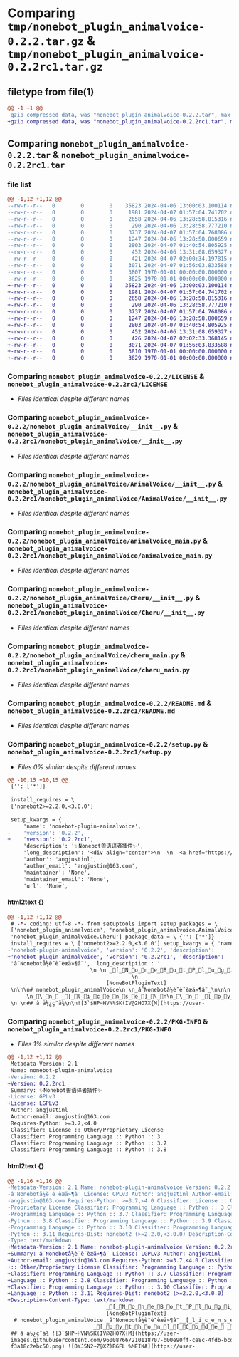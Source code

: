 # Comparing `tmp/nonebot_plugin_animalvoice-0.2.2.tar.gz` & `tmp/nonebot_plugin_animalvoice-0.2.2rc1.tar.gz`

## filetype from file(1)

```diff
@@ -1 +1 @@
-gzip compressed data, was "nonebot_plugin_animalvoice-0.2.2.tar", max compression
+gzip compressed data, was "nonebot_plugin_animalvoice-0.2.2rc1.tar", max compression
```

## Comparing `nonebot_plugin_animalvoice-0.2.2.tar` & `nonebot_plugin_animalvoice-0.2.2rc1.tar`

### file list

```diff
@@ -1,12 +1,12 @@
--rw-r--r--   0        0        0    35823 2024-04-06 13:00:03.100114 nonebot_plugin_animalvoice-0.2.2/LICENSE
--rw-r--r--   0        0        0     1981 2024-04-07 01:57:04.741702 nonebot_plugin_animalvoice-0.2.2/nonebot_plugin_animalVoice/__init__.py
--rw-r--r--   0        0        0     2658 2024-04-06 13:28:58.815316 nonebot_plugin_animalvoice-0.2.2/nonebot_plugin_animalVoice/AnimalVoice/__init__.py
--rw-r--r--   0        0        0      290 2024-04-06 13:28:58.777210 nonebot_plugin_animalvoice-0.2.2/nonebot_plugin_animalVoice/AnimalVoice/converter.py
--rw-r--r--   0        0        0     3737 2024-04-07 01:57:04.768086 nonebot_plugin_animalvoice-0.2.2/nonebot_plugin_animalVoice/animalvoice_main.py
--rw-r--r--   0        0        0     1247 2024-04-06 13:28:58.800659 nonebot_plugin_animalvoice-0.2.2/nonebot_plugin_animalVoice/Cheru/__init__.py
--rw-r--r--   0        0        0     2803 2024-04-07 01:40:54.805925 nonebot_plugin_animalvoice-0.2.2/nonebot_plugin_animalVoice/cheru_main.py
--rw-r--r--   0        0        0      452 2024-04-06 13:31:08.659327 nonebot_plugin_animalvoice-0.2.2/nonebot_plugin_animalVoice/config.py
--rw-r--r--   0        0        0      421 2024-04-07 02:00:34.197815 nonebot_plugin_animalvoice-0.2.2/pyproject.toml
--rw-r--r--   0        0        0     3071 2024-04-07 01:56:03.833588 nonebot_plugin_animalvoice-0.2.2/README.md
--rw-r--r--   0        0        0     3807 1970-01-01 00:00:00.000000 nonebot_plugin_animalvoice-0.2.2/setup.py
--rw-r--r--   0        0        0     3625 1970-01-01 00:00:00.000000 nonebot_plugin_animalvoice-0.2.2/PKG-INFO
+-rw-r--r--   0        0        0    35823 2024-04-06 13:00:03.100114 nonebot_plugin_animalvoice-0.2.2rc1/LICENSE
+-rw-r--r--   0        0        0     1981 2024-04-07 01:57:04.741702 nonebot_plugin_animalvoice-0.2.2rc1/nonebot_plugin_animalVoice/__init__.py
+-rw-r--r--   0        0        0     2658 2024-04-06 13:28:58.815316 nonebot_plugin_animalvoice-0.2.2rc1/nonebot_plugin_animalVoice/AnimalVoice/__init__.py
+-rw-r--r--   0        0        0      290 2024-04-06 13:28:58.777210 nonebot_plugin_animalvoice-0.2.2rc1/nonebot_plugin_animalVoice/AnimalVoice/converter.py
+-rw-r--r--   0        0        0     3737 2024-04-07 01:57:04.768086 nonebot_plugin_animalvoice-0.2.2rc1/nonebot_plugin_animalVoice/animalvoice_main.py
+-rw-r--r--   0        0        0     1247 2024-04-06 13:28:58.800659 nonebot_plugin_animalvoice-0.2.2rc1/nonebot_plugin_animalVoice/Cheru/__init__.py
+-rw-r--r--   0        0        0     2803 2024-04-07 01:40:54.805925 nonebot_plugin_animalvoice-0.2.2rc1/nonebot_plugin_animalVoice/cheru_main.py
+-rw-r--r--   0        0        0      452 2024-04-06 13:31:08.659327 nonebot_plugin_animalvoice-0.2.2rc1/nonebot_plugin_animalVoice/config.py
+-rw-r--r--   0        0        0      426 2024-04-07 02:02:33.368145 nonebot_plugin_animalvoice-0.2.2rc1/pyproject.toml
+-rw-r--r--   0        0        0     3071 2024-04-07 01:56:03.833588 nonebot_plugin_animalvoice-0.2.2rc1/README.md
+-rw-r--r--   0        0        0     3810 1970-01-01 00:00:00.000000 nonebot_plugin_animalvoice-0.2.2rc1/setup.py
+-rw-r--r--   0        0        0     3629 1970-01-01 00:00:00.000000 nonebot_plugin_animalvoice-0.2.2rc1/PKG-INFO
```

### Comparing `nonebot_plugin_animalvoice-0.2.2/LICENSE` & `nonebot_plugin_animalvoice-0.2.2rc1/LICENSE`

 * *Files identical despite different names*

### Comparing `nonebot_plugin_animalvoice-0.2.2/nonebot_plugin_animalVoice/__init__.py` & `nonebot_plugin_animalvoice-0.2.2rc1/nonebot_plugin_animalVoice/__init__.py`

 * *Files identical despite different names*

### Comparing `nonebot_plugin_animalvoice-0.2.2/nonebot_plugin_animalVoice/AnimalVoice/__init__.py` & `nonebot_plugin_animalvoice-0.2.2rc1/nonebot_plugin_animalVoice/AnimalVoice/__init__.py`

 * *Files identical despite different names*

### Comparing `nonebot_plugin_animalvoice-0.2.2/nonebot_plugin_animalVoice/animalvoice_main.py` & `nonebot_plugin_animalvoice-0.2.2rc1/nonebot_plugin_animalVoice/animalvoice_main.py`

 * *Files identical despite different names*

### Comparing `nonebot_plugin_animalvoice-0.2.2/nonebot_plugin_animalVoice/Cheru/__init__.py` & `nonebot_plugin_animalvoice-0.2.2rc1/nonebot_plugin_animalVoice/Cheru/__init__.py`

 * *Files identical despite different names*

### Comparing `nonebot_plugin_animalvoice-0.2.2/nonebot_plugin_animalVoice/cheru_main.py` & `nonebot_plugin_animalvoice-0.2.2rc1/nonebot_plugin_animalVoice/cheru_main.py`

 * *Files identical despite different names*

### Comparing `nonebot_plugin_animalvoice-0.2.2/README.md` & `nonebot_plugin_animalvoice-0.2.2rc1/README.md`

 * *Files identical despite different names*

### Comparing `nonebot_plugin_animalvoice-0.2.2/setup.py` & `nonebot_plugin_animalvoice-0.2.2rc1/setup.py`

 * *Files 0% similar despite different names*

```diff
@@ -10,15 +10,15 @@
 {'': ['*']}
 
 install_requires = \
 ['nonebot2>=2.2.0,<3.0.0']
 
 setup_kwargs = {
     'name': 'nonebot-plugin-animalvoice',
-    'version': '0.2.2',
+    'version': '0.2.2rc1',
     'description': '✨Nonebot兽语译者插件✨',
     'long_description': '<div align="center">\n  \n  <a href="https://v2.nonebot.dev/store"><img src="https://github.com/A-kirami/nonebot-plugin-template/blob/resources/nbp_logo.png" width="180" height="180" alt="NoneBotPluginLogo"></a>\n  <br>\n  <p><img src="https://github.com/A-kirami/nonebot-plugin-template/blob/resources/NoneBotPlugin.svg" width="240" alt="NoneBotPluginText"></p>\n\n\n# nonebot_plugin_animalVoice\n  \n_✨Nonebot兽语译者插件✨_\n\n\n  \n<a href="./LICENSE">\n    <img src="https://img.shields.io/github/license/ANGJustinl/nonebot_plugin_animalVoice" alt="license">\n</a>\n<a href="https://pypi.python.org/pypi/nonebot_plugin_animalVoice">\n    <img src="https://img.shields.io/pypi/v/nonebot_plugin_animalVoice.svg" alt="pypi">\n</a>\n<a href="https://www.python.org">\n    <img src="https://img.shields.io/badge/python-3.7+-blue.svg" alt="python">\n</a>\n<a href="https://github.com/psf/black"><img alt="Code style: black" src="https://img.shields.io/badge/code%20style-black-000000.svg"></a>\n\n </div> \n  \n## ✔ 使用例\n\n![3`$HP~HVN%SK(IV@2HO7X{M](https://user-images.githubusercontent.com/96008766/210118707-b00e90ff-ce8c-4fdb-bcd9-f3a18c2ebc50.png)\n\n![OYJ5N2~Z@XZ)B6FL %MEIKA](https://user-images.githubusercontent.com/96008766/210118729-8e8a6ff0-f911-4514-aac9-a87f714051e9.png)\n  \n## 💿 安装\n\n### 1. nb-cli安装（推荐）\nbot根目录下打开命令行，执行nb命令安装插件，插件配置会自动添加至配置文件 \n \n```\nnb plugin install nonebot_plugin_animalVoice\n```\n\n### 2. pip安装\n\n```\npip install nonebot_plugin_animalVoice --upgrade\n```  \n\n打开 nonebot2 项目的 ```bot.py``` 文件, 在其中写入  \n```nonebot.load_plugin(\'nonebot_plugin_animalVoice\')```  \n\n或在bot路径```pyproject.toml```的```[tool.nonebot]```的```plugins```中添加```nonebot_plugin_animalVoice```即可  \npyproject.toml配置例如： \n``` \n[tool.nonebot]\nplugin_dirs = ["src/plugins"]\nplugins = ["nonebot_plugin_animalVoice","xxxxx"]\n```\n\n## 🎉 使用\n### 指令表\n| 指令 | 需要@ | 范围 | 说明 |\n|:-----:|:----:|:----:|:----:|\n| [兽音加密]/[convert] | 否 | 群聊/私聊 | 发送需要加密的文字 |\n| [兽音解密]/[deconvert] | 否 | 群聊/私聊 | 发送需要解密的文字 |\n| [切噜一下]/[cherulize] | 否 | 群聊/私聊 | 发送需要解密的文字 |\n| [切噜～]/[decherulize] | 否 | 群聊/私聊 | 发送需要解密的文字 |\n| [译者帮助] | 否 | 群聊/私聊 | 发送帮助 |\n\n**注意**\n默认情况下, 您应该在指令前加上命令前缀, 通常是 /\n\n## 🛠 配置项\n\n| 配置项 | 类型 | 说明 |\n|:-----:|:----:|:----:|\n| customize_cmd_animalconvert | str | 自定义触发兽音加密命令 |\n| customize_cmd_animaldeconvert | str | 自定义触发兽音解密命令 |\n| customize_cmd_cherulizing | str | 自定义触发切噜一下命令 |\n| customize_cmd_decherulizing | str | 自定义触发切噜～命令 |\n\n### 🧡特别感谢 \n\nHoshinoBot: https://github.com/Ice-Cirno/HoshinoBot 提供了切噜切噜的算法\n',
     'author': 'angjustinl',
     'author_email': 'angjustin@163.com',
     'maintainer': 'None',
     'maintainer_email': 'None',
     'url': 'None',
```

#### html2text {}

```diff
@@ -1,12 +1,12 @@
 # -*- coding: utf-8 -*- from setuptools import setup packages = \
 ['nonebot_plugin_animalvoice', 'nonebot_plugin_animalvoice.AnimalVoice',
 'nonebot_plugin_animalvoice.Cheru'] package_data = \ {'': ['*']}
 install_requires = \ ['nonebot2>=2.2.0,<3.0.0'] setup_kwargs = { 'name':
-'nonebot-plugin-animalvoice', 'version': '0.2.2', 'description':
+'nonebot-plugin-animalvoice', 'version': '0.2.2rc1', 'description':
 'â¨Nonebotå½è¯­è¯èæä»¶â¨', 'long_description': '
                          \n \n _[_N_o_n_e_B_o_t_P_l_u_g_i_n_L_o_g_o_]\n
                                       \n
                               [NoneBotPluginText]
 \n\n\n# nonebot_plugin_animalVoice\n \n_â¨Nonebotå½è¯­è¯èæä»¶â¨_\n\n\n
      \n_\_n_ _[_l_i_c_e_n_s_e_]_\_n\n_\_n_ _[_p_y_p_i_]_\_n\n_\_n_ _[_p_y_t_h_o_n_]_\_n\n_[_C_o_d_e_ _s_t_y_l_e_:_ _b_l_a_c_k_]\n\n
 \n \n## â ä½¿ç¨ä¾\n\n![3`$HP~HVN%SK(IV@2HO7X{M](https://user-
```

### Comparing `nonebot_plugin_animalvoice-0.2.2/PKG-INFO` & `nonebot_plugin_animalvoice-0.2.2rc1/PKG-INFO`

 * *Files 1% similar despite different names*

```diff
@@ -1,12 +1,12 @@
 Metadata-Version: 2.1
 Name: nonebot-plugin-animalvoice
-Version: 0.2.2
+Version: 0.2.2rc1
 Summary: ✨Nonebot兽语译者插件✨
-License: GPLv3
+License: LGPLv3
 Author: angjustinl
 Author-email: angjustin@163.com
 Requires-Python: >=3.7,<4.0
 Classifier: License :: Other/Proprietary License
 Classifier: Programming Language :: Python :: 3
 Classifier: Programming Language :: Python :: 3.7
 Classifier: Programming Language :: Python :: 3.8
```

#### html2text {}

```diff
@@ -1,16 +1,16 @@
-Metadata-Version: 2.1 Name: nonebot-plugin-animalvoice Version: 0.2.2 Summary:
-â¨Nonebotå½è¯­è¯èæä»¶â¨ License: GPLv3 Author: angjustinl Author-email:
-angjustin@163.com Requires-Python: >=3.7,<4.0 Classifier: License :: Other/
-Proprietary License Classifier: Programming Language :: Python :: 3 Classifier:
-Programming Language :: Python :: 3.7 Classifier: Programming Language ::
-Python :: 3.8 Classifier: Programming Language :: Python :: 3.9 Classifier:
-Programming Language :: Python :: 3.10 Classifier: Programming Language ::
-Python :: 3.11 Requires-Dist: nonebot2 (>=2.2.0,<3.0.0) Description-Content-
-Type: text/markdown
+Metadata-Version: 2.1 Name: nonebot-plugin-animalvoice Version: 0.2.2rc1
+Summary: â¨Nonebotå½è¯­è¯èæä»¶â¨ License: LGPLv3 Author: angjustinl
+Author-email: angjustin@163.com Requires-Python: >=3.7,<4.0 Classifier: License
+:: Other/Proprietary License Classifier: Programming Language :: Python :: 3
+Classifier: Programming Language :: Python :: 3.7 Classifier: Programming
+Language :: Python :: 3.8 Classifier: Programming Language :: Python :: 3.9
+Classifier: Programming Language :: Python :: 3.10 Classifier: Programming
+Language :: Python :: 3.11 Requires-Dist: nonebot2 (>=2.2.0,<3.0.0)
+Description-Content-Type: text/markdown
                               _[_N_o_n_e_B_o_t_P_l_u_g_i_n_L_o_g_o_]
                               [NoneBotPluginText]
  # nonebot_plugin_animalVoice _â¨Nonebotå½è¯­è¯èæä»¶â¨__[_l_i_c_e_n_s_e_]_[_p_y_p_i_]
                           _[_p_y_t_h_o_n_]_[_C_o_d_e_ _s_t_y_l_e_:_ _b_l_a_c_k_]
 ## â ä½¿ç¨ä¾ ![3`$HP~HVN%SK(IV@2HO7X{M](https://user-
 images.githubusercontent.com/96008766/210118707-b00e90ff-ce8c-4fdb-bcd9-
 f3a18c2ebc50.png) ![OYJ5N2~Z@XZ)B6FL %MEIKA](https://user-
```

